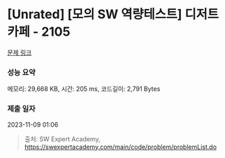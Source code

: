 # [Unrated] [모의 SW 역량테스트] 디저트 카페 - 2105 

[문제 링크](https://swexpertacademy.com/main/code/problem/problemDetail.do?contestProbId=AV5VwAr6APYDFAWu) 

### 성능 요약

메모리: 29,668 KB, 시간: 205 ms, 코드길이: 2,791 Bytes

### 제출 일자

2023-11-09 01:06



> 출처: SW Expert Academy, https://swexpertacademy.com/main/code/problem/problemList.do